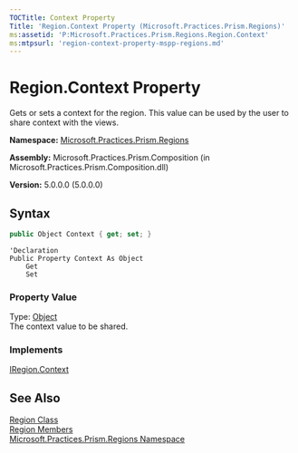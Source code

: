 ```yaml
---
TOCTitle: Context Property
Title: 'Region.Context Property (Microsoft.Practices.Prism.Regions)'
ms:assetid: 'P:Microsoft.Practices.Prism.Regions.Region.Context'
ms:mtpsurl: 'region-context-property-mspp-regions.md'
---
```



# Region.Context Property

Gets or sets a context for the region. This value can be used by the user to share context with the views.

**Namespace:** [Microsoft.Practices.Prism.Regions](/patterns-practices/reference/mspp-regions-namespace)

**Assembly:** Microsoft.Practices.Prism.Composition (in Microsoft.Practices.Prism.Composition.dll)

**Version:** 5.0.0.0 (5.0.0.0)

## Syntax
```C#
public Object Context { get; set; }
```
```VB
'Declaration
Public Property Context As Object
	Get
	Set
```

### Property Value

Type: [Object](http://msdn.microsoft.com/en-us/library/e5kfa45b)  
The context value to be shared.  
### Implements

[IRegion.Context](/patterns-practices/reference/iregion-context-property-mspp-regions)

## See Also

[Region Class](/patterns-practices/reference/region-class-mspp-regions)<br/>
[Region Members](/patterns-practices/reference/region-members-mspp-regions)<br/>
[Microsoft.Practices.Prism.Regions Namespace](/patterns-practices/reference/mspp-regions-namespace)<br/>